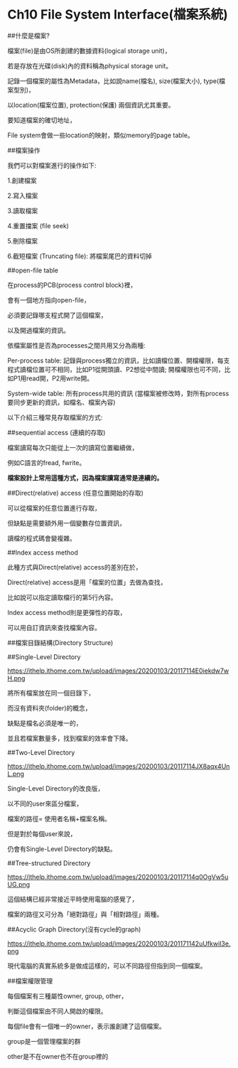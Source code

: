 Ch10 File System Interface(檔案系統)
===

##什麼是檔案?

檔案(file)是由OS所創建的數據資料(logical storage unit)，

若是存放在光碟(disk)內的資料稱為physical storage unit。

記錄一個檔案的屬性為Metadata，比如說name(檔名), size(檔案大小), type(檔案型別)，

以location(檔案位置), protection(保護) 兩個資訊尤其重要。

要知道檔案的確切地址，

File system會做一些location的映射，類似memory的page table。

##檔案操作

我們可以對檔案進行的操作如下:

1.創建檔案

2.寫入檔案

3.讀取檔案

4.重置擋案 (file seek)

5.刪除檔案

6.截短檔案 (Truncating file): 將檔案尾巴的資料切掉

##open-file table

在process的PCB(process control block)裡，

會有一個地方指向open-file，

必須要記錄哪支程式開了這個檔案，

以及開過檔案的資訊。

依檔案屬性是否為processes之間共用又分為兩種:

Per-process table: 記錄與process獨立的資訊，比如讀檔位置、開檔權限，每支程式讀檔位置可不相同，比如P1從開頭讀、P2想從中間讀; 開檔權限也可不同，比如P1用read開，P2用write開。

System-wide table: 所有process共用的資訊 (當檔案被修改時，對所有process要同步更新的資訊，如檔名、檔案內容)

以下介紹三種常見存取檔案的方式:

##sequential access (連續的存取)

檔案讀寫每次只能從上一次的讀寫位置繼續做，

例如C語言的fread, fwrite。

**檔案設計上常用這種方式，因為檔案讀寫通常是連續的。**

##Direct(relative) access (任意位置開始的存取)

可以從檔案的任意位置進行存取，

但缺點是需要額外用一個變數存位置資訊，

讀檔的程式碼會變複雜。

##Index access method

此種方式與Direct(relative) access的差別在於，

Direct(relative) access是用「檔案的位置」去做為查找，

比如說可以指定讀取檔行的第5行內容。

Index access method則是更彈性的存取，

可以用自訂資訊來查找檔案內容。

##檔案目錄結構(Directory Structure)

##Single-Level Directory

https://ithelp.ithome.com.tw/upload/images/20200103/20117114E0iekdw7wH.png

將所有檔案放在同一個目錄下，

而沒有資料夾(folder)的概念，

缺點是檔名必須是唯一的，

並且若檔案數量多，找到檔案的效率會下降。

##Two-Level Directory

https://ithelp.ithome.com.tw/upload/images/20200103/20117114JX8aqx4UnL.png

Single-Level Directory的改良版，

以不同的user來區分檔案，

檔案的路徑= 使用者名稱+檔案名稱。

但是對於每個user來說，

仍會有Single-Level Directory的缺點。

##Tree-structured Directory

https://ithelp.ithome.com.tw/upload/images/20200103/20117114q0OgVw5uUG.png

這個結構已經非常接近平時使用電腦的感覺了，

檔案的路徑又可分為「絕對路徑」與「相對路徑」兩種。

##Acyclic Graph Directory(沒有cycle的graph)

https://ithelp.ithome.com.tw/upload/images/20200103/201171142uUfkwiI3e.png

現代電腦的真實系統多是做成這樣的，可以不同路徑但指到同一個檔案。

##檔案權限管理

每個檔案有三種屬性owner, group, other，

判斷這個檔案由不同人開啟的權限。

每個file會有一個唯一的owner，表示誰創建了這個檔案。

group是一個管理檔案的群

other是不在owner也不在group裡的
